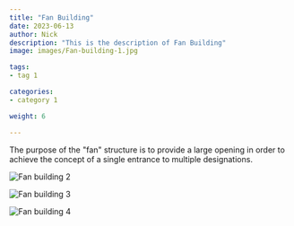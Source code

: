 ```yaml
---
title: "Fan Building"
date: 2023-06-13
author: Nick
description: "This is the description of Fan Building"
image: images/Fan-building-1.jpg

tags:
- tag 1

categories:
- category 1

weight: 6

---
```


The purpose of the "fan" structure is to provide a large opening in order to achieve the 
concept of a single entrance to multiple designations.

![Fan building 2](../../../images/Fan-building-2.jpg)

![Fan building 3](../../../images/Fan-building-3.jpg)

![Fan building 4](../../../images/Fan-building-4.jpg)
